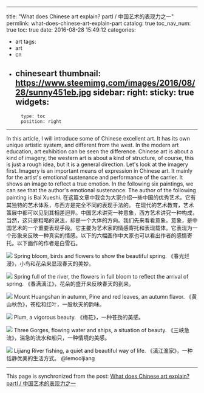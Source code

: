 
---
title: "What does Chinese art explain? partⅠ / 中国艺术的表现力之一"
permlink: what-does-chinese-art-explain-part
catalog: true
toc_nav_num: true
toc: true
date: 2016-08-28 15:49:12
categories:
- art
tags:
- art
- cn
- chineseart
thumbnail: https://www.steemimg.com/images/2016/08/28/sunny451eb.jpg
sidebar:
    right:
        sticky: true
widgets:
    -
        type: toc
        position: right
---


In this article, I will introduce some of Chinese excellent art. It has its own unique artistic system, and different from the west. In the modern art education, art exhibition can be seen the difference. Chinese art is about a kind of imagery, the western art is about a kind of structure, of course, this is just a rough idea, but it is a general direction. Let's look at the imagery first. Imagery is an important means of expression in Chinese art. It mainly for the artist's emotional sustenance and performance of the carrier. It shows an image to reflect a true emotion. In the following six paintings, we can see that the author's emotional sustenance. The author of the following painting is Bai Xueshi.
在这篇文章中我会为大家介绍一些中国的优秀艺术。它有其独特的艺术体系，与西方是完全不同的表现手法的。 在现代的艺术教育，艺术策展中都可以见到其相差迥异。中国艺术讲究一种意象，西方艺术讲究一种构成，当然，这只是粗略的说法，却是一个大体的方向。我们先来看看意象。意象，是中国艺术的一个重要表现手段。它主要为艺术家的情感寄托和表现载体。它表现为一个形象来反映一种真实的情感。以下的六幅画作中大家也可以看出作者的感情寄托。以下画作的作者是白雪石。

![](https://www.steemimg.com/images/2016/08/28/sunny451eb.jpg)
Spring bloom, birds and flowers to show the beautiful spring.
《春光烂漫》，小鸟和花朵来显现春天的美妙。

![](https://www.steemimg.com/images/2016/08/28/lijiang3383a.jpg)
Spring full of the river, the flowers in full bloom to reflect the arrival of spring.
《春满漓江》，花朵的盛开来反映春天的到来。

![](https://www.steemimg.com/images/2016/08/28/huangshan3e542.jpg)
Mount Huangshan in autumn, Pine and red leaves, an autumn flavor.
《黄山秋色》，苍松和红叶，一股秋天的韵味。

![](https://www.steemimg.com/images/2016/08/28/meihua82213.jpg)
Plum, a vigorous beauty.
《梅花》，一种苍劲的美感。

![](https://www.steemimg.com/images/2016/08/28/sanxia59cdc.jpg)
Three Gorges, flowing water and ships, a situation of beauty.
《三峡急流》，湍急的流水和船只，一种情境的美感。

![](https://www.steemimg.com/images/2016/08/28/lijangdcb36.jpg)
Lijiang River fishing, a quiet and beautiful way of life.
《漓江渔家》，一种恬静优美的生活方式。
   @lemooljiang

- - -

This page is synchronized from the post: [What does Chinese art explain? partⅠ / 中国艺术的表现力之一](https://steemit.com/@lemooljiang/what-does-chinese-art-explain-part)
